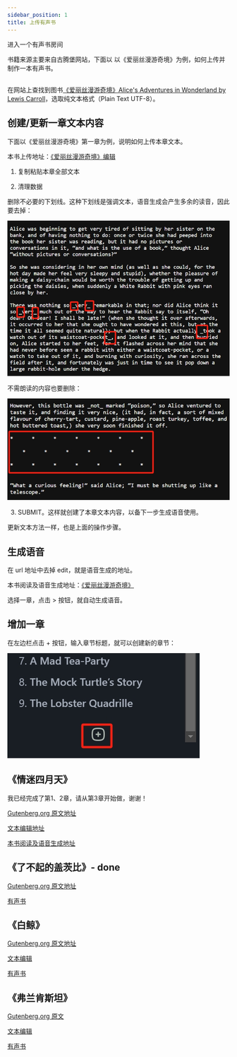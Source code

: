 ```yaml
---
sidebar_position: 1
title: 上传有声书
---
```


进入一个有声书房间

书籍来源主要来自古腾堡网站，下面以
以《爱丽丝漫游奇境》为例，如何上传并制作一本有声书。

## 

在网站上查找到图书[《爱丽丝漫游奇境》Alice's Adventures in Wonderland by Lewis Carroll](https://www.gutenberg.org/ebooks/11)，选取纯文本格式（Plain Text UTF-8）。


## 创建/更新一章文本内容

下面以《爱丽丝漫游奇境》第一章为例，说明如何上传本章文本。

本书上传地址：[《爱丽丝漫游奇境》编辑](https://airoom.chat/r/edit?rid=SLQGqC1Zr642&tid=i7EU4LD2YoCY)

1. 复制粘贴本章全部文本

2. 清理数据

删除不必要的下划线。这种下划线是强调文本，语音生成会产生多余的读音，因此要去掉：

![img](./images/audiobook01.png)

不需朗读的内容也要删除：

![img](./images/audiobook02.png)

3. SUBMIT。这样就创建了本章文本内容，以备下一步生成语音使用。

更新文本方法一样，也是上面的操作步骤。


## 生成语音

在 url 地址中去掉 edit，就是语音生成的地址。

本书阅读及语音生成地址：[《爱丽丝漫游奇境》](https://airoom.chat/r?rid=SLQGqC1Zr642&tid=i7EU4LD2YoCY)

选择一章，点击 > 按钮，就自动生成语音。


## 增加一章

在左边栏点击 + 按钮，输入章节标题，就可以创建新的章节：

![img](./images/audiobook03.png)

## 《情迷四月天》

我已经完成了第1、2章，请从第3章开始做，谢谢！

[Gutenberg.org 原文地址](https://www.gutenberg.org/cache/epub/16389/pg16389.txt)

[文本编辑地址](https://airoom.chat/r/edit?rid=k2goS97c0xla&tid=i2m4y7zbgnBF)

[本书阅读及语音生成地址](https://airoom.chat/r?rid=k2goS97c0xla&tid=i2m4y7zbgnBF)


## 《了不起的盖茨比》- done

[Gutenberg.org 原文地址](https://www.gutenberg.org/cache/epub/64317/pg64317.txt)


[有声书](https://airoom.chat/r?rid=QCkv6VdoOxQO&tid=VEXUnIhKEJ9W)


## 《白鲸》

[Gutenberg.org 原文地址](https://www.gutenberg.org/cache/epub/2701/pg2701.txt)

[文本编辑](https://airoom.chat/r/edit?rid=0mYUbKPtv58Q&tid=ZTuOtKRejcPp)

[有声书](https://airoom.chat/r?rid=0mYUbKPtv58Q&tid=ZTuOtKRejcPp)


## 《弗兰肯斯坦》

[Gutenberg.org 原文](https://www.gutenberg.org/cache/epub/84/pg84.txt)

[文本编辑](https://airoom.chat/r/edit?rid=y0wkRIklQkri&tid=ZgQPc9LV1BZy)

[有声书](https://airoom.chat/r?rid=y0wkRIklQkri&tid=ZgQPc9LV1BZy)

